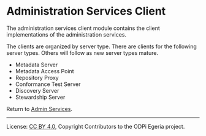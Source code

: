 <!-- SPDX-License-Identifier: CC-BY-4.0 -->
<!-- Copyright Contributors to the ODPi Egeria project. -->

# Administration Services Client

The administration services client module contains the client
implementations of the administration services.

The clients are organized by server type.
There are clients for the following server types.  Others will
follow as new server types mature.

 * Metadata Server
 * Metadata Access Point
 * Repository Proxy
 * Conformance Test Server
 * Discovery Server
 * Stewardship Server


Return to [Admin Services](..).

----
License: [CC BY 4.0](https://creativecommons.org/licenses/by/4.0/),
Copyright Contributors to the ODPi Egeria project.